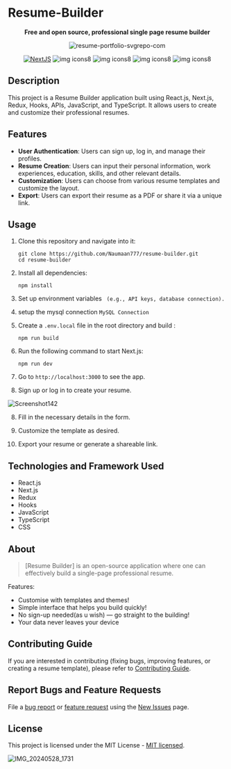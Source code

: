 # Resume-Builder 

<div align="center">

 **Free and open source, professional single page resume builder**

![resume-portfolio-svgrepo-com](https://github.com/Naumaan777/resume-builder/assets/115418662/9da76ea4-4f32-47dc-a396-2e65fa92b83c)


[![NextJS](https://skillicons.dev/icons?i=nextjs)](https://nextjs.org/) ![img icons8](https://github.com/Naumaan777/resume-builder/assets/115418662/3776cbd0-a8ec-4d21-a422-35f348267fe7) ![img icons8](https://github.com/Naumaan777/resume-builder/assets/115418662/0358e778-a2fe-4f60-9533-335d53cd83ea) ![img icons8](https://github.com/Naumaan777/resume-builder/assets/115418662/6b4a64b9-4cc6-40d0-b9db-4d86de778978) ![img icons8](https://github.com/Naumaan777/resume-builder/assets/115418662/40f0b21c-8322-4d46-8b3b-cc7d02ebdc73)

</div>




## Description
This project is a Resume Builder application built using React.js, Next.js, Redux, Hooks, APIs, JavaScript, and TypeScript. It allows users to create and customize their professional resumes.

## Features
- **User Authentication**: Users can sign up, log in, and manage their profiles.
- **Resume Creation**: Users can input their personal information, work experiences, education, skills, and other relevant details.
- **Customization**: Users can choose from various resume templates and customize the layout.
- **Export**: Users can export their resume as a PDF or share it via a unique link.




## Usage

1. Clone this repository and navigate into it:
    ```
    git clone https://github.com/Naumaan777/resume-builder.git
    cd resume-builder
    ```

2. Install all dependencies:
    ```
    npm install
    ```
3. Set up environment variables ``` (e.g., API keys, database connection).```

4. setup the mysql connection ``` MySQL Connection ```

3. Create a `.env.local` file in the root directory and build :

    ```env
    npm run build
    ```

5. Run the following command to start Next.js:

    ```
    npm run dev
    ```

6. Go to `http://localhost:3000` to see the app.
   
7. Sign up or log in to create your resume.

![Screenshot142](https://github.com/Naumaan777/resume-builder/assets/115418662/098e3acb-d310-41a4-9a63-7977661aef89)

8. Fill in the necessary details in the form.

9. Customize the template as desired.

10. Export your resume or generate a shareable link.



## Technologies and Framework Used
- React.js
- Next.js
- Redux
- Hooks
- JavaScript
- TypeScript
- CSS




## About

> [Resume Builder] is an open-source application where one can effectively build a single-page professional resume.


Features:

- Customise with templates and themes!
- Simple interface that helps you build quickly!
- No sign-up needed(as u wish) — go straight to the building!
- Your data never leaves your device



## Contributing Guide

If you are interested in contributing (fixing bugs, improving features, or creating a resume template), please refer to [Contributing Guide](https://nextjs.org/docs).

## Report Bugs and Feature Requests

File a [bug report](https://github.com/sadanandpai/resume-builder/issues/new?assignees=sadanandpai&labels=&template=bug_report.md&title=) or [feature request](https://github.com/sadanandpai/resume-builder/issues/new?assignees=sadanandpai&labels=&template=feature_request.md&title=) using the [New Issues](https://github.com/sadanandpai/resume-builder/issues/new/choose) page. 


## License

This project is licensed under the MIT License - [MIT licensed](./LICENSE).


![IMG_20240528_1731](https://github.com/Naumaan777/resume-builder/assets/115418662/daadf0e6-6a54-4853-bbd3-a82e6604f2b7)



